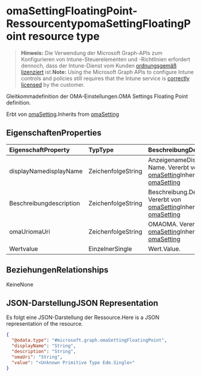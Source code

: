 # <a name="omasettingfloatingpoint-resource-type"></a><span data-ttu-id="b149c-101">omaSettingFloatingPoint-Ressourcentyp</span><span class="sxs-lookup"><span data-stu-id="b149c-101">omaSettingFloatingPoint resource type</span></span>

> <span data-ttu-id="b149c-102">**Hinweis:** Die Verwendung der Microsoft Graph-APIs zum Konfigurieren von Intune-Steuerelementen und -Richtlinien erfordert dennoch, dass der Intune-Dienst vom Kunden [ordnungsgemäß lizenziert](https://go.microsoft.com/fwlink/?linkid=839381) ist.</span><span class="sxs-lookup"><span data-stu-id="b149c-102">**Note:** Using the Microsoft Graph APIs to configure Intune controls and policies still requires that the Intune service is [correctly licensed](https://go.microsoft.com/fwlink/?linkid=839381) by the customer.</span></span>

<span data-ttu-id="b149c-103">Gleitkommadefinition der OMA-Einstellungen.</span><span class="sxs-lookup"><span data-stu-id="b149c-103">OMA Settings Floating Point definition.</span></span>

<span data-ttu-id="b149c-104">Erbt von [omaSetting](../resources/intune_deviceconfig_omasetting.md).</span><span class="sxs-lookup"><span data-stu-id="b149c-104">Inherits from [omaSetting](../resources/intune_deviceconfig_omasetting.md)</span></span>

## <a name="properties"></a><span data-ttu-id="b149c-105">Eigenschaften</span><span class="sxs-lookup"><span data-stu-id="b149c-105">Properties</span></span>
|<span data-ttu-id="b149c-106">Eigenschaft</span><span class="sxs-lookup"><span data-stu-id="b149c-106">Property</span></span>|<span data-ttu-id="b149c-107">Typ</span><span class="sxs-lookup"><span data-stu-id="b149c-107">Type</span></span>|<span data-ttu-id="b149c-108">Beschreibung</span><span class="sxs-lookup"><span data-stu-id="b149c-108">Description</span></span>|
|:---|:---|:---|
|<span data-ttu-id="b149c-109">displayName</span><span class="sxs-lookup"><span data-stu-id="b149c-109">displayName</span></span>|<span data-ttu-id="b149c-110">Zeichenfolge</span><span class="sxs-lookup"><span data-stu-id="b149c-110">String</span></span>|<span data-ttu-id="b149c-111">Anzeigename</span><span class="sxs-lookup"><span data-stu-id="b149c-111">Display Name.</span></span> <span data-ttu-id="b149c-112">Vererbt von [omaSetting](../resources/intune_deviceconfig_omasetting.md)</span><span class="sxs-lookup"><span data-stu-id="b149c-112">Inherited from [omaSetting](../resources/intune_deviceconfig_omasetting.md)</span></span>|
|<span data-ttu-id="b149c-113">Beschreibung</span><span class="sxs-lookup"><span data-stu-id="b149c-113">description</span></span>|<span data-ttu-id="b149c-114">Zeichenfolge</span><span class="sxs-lookup"><span data-stu-id="b149c-114">String</span></span>|<span data-ttu-id="b149c-115">Beschreibung.</span><span class="sxs-lookup"><span data-stu-id="b149c-115">Description.</span></span> <span data-ttu-id="b149c-116">Vererbt von [omaSetting](../resources/intune_deviceconfig_omasetting.md)</span><span class="sxs-lookup"><span data-stu-id="b149c-116">Inherited from [omaSetting](../resources/intune_deviceconfig_omasetting.md)</span></span>|
|<span data-ttu-id="b149c-117">omaUri</span><span class="sxs-lookup"><span data-stu-id="b149c-117">omaUri</span></span>|<span data-ttu-id="b149c-118">Zeichenfolge</span><span class="sxs-lookup"><span data-stu-id="b149c-118">String</span></span>|<span data-ttu-id="b149c-119">OMA</span><span class="sxs-lookup"><span data-stu-id="b149c-119">OMA.</span></span> <span data-ttu-id="b149c-120">Vererbt von [omaSetting](../resources/intune_deviceconfig_omasetting.md)</span><span class="sxs-lookup"><span data-stu-id="b149c-120">Inherited from [omaSetting](../resources/intune_deviceconfig_omasetting.md)</span></span>|
|<span data-ttu-id="b149c-121">Wert</span><span class="sxs-lookup"><span data-stu-id="b149c-121">value</span></span>|<span data-ttu-id="b149c-122">Einzelner</span><span class="sxs-lookup"><span data-stu-id="b149c-122">Single</span></span>|<span data-ttu-id="b149c-123">Wert.</span><span class="sxs-lookup"><span data-stu-id="b149c-123">Value.</span></span>|

## <a name="relationships"></a><span data-ttu-id="b149c-124">Beziehungen</span><span class="sxs-lookup"><span data-stu-id="b149c-124">Relationships</span></span>
<span data-ttu-id="b149c-125">Keine</span><span class="sxs-lookup"><span data-stu-id="b149c-125">None</span></span>
## <a name="json-representation"></a><span data-ttu-id="b149c-126">JSON-Darstellung</span><span class="sxs-lookup"><span data-stu-id="b149c-126">JSON Representation</span></span>
<span data-ttu-id="b149c-127">Es folgt eine JSON-Darstellung der Ressource.</span><span class="sxs-lookup"><span data-stu-id="b149c-127">Here is a JSON representation of the resource.</span></span>
<!-- {
  "blockType": "resource",
  "@odata.type": "microsoft.graph.omaSettingFloatingPoint"
}
-->
``` json
{
  "@odata.type": "#microsoft.graph.omaSettingFloatingPoint",
  "displayName": "String",
  "description": "String",
  "omaUri": "String",
  "value": "<Unknown Primitive Type Edm.Single>"
}
```



